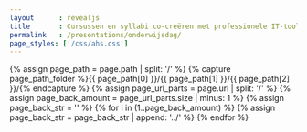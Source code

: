 ```yaml
---
layout      : revealjs
title       : Cursussen en syllabi co-creëren met professionele IT-tools 
permalink   : /presentations/onderwijsdag/
page_styles: ['/css/ahs.css']
---
```


{% assign page_path = page.path | split: '/' %}
{% capture page_path_folder %}{{ page_path[0] }}/{{ page_path[1] }}/{{ page_path[2] }}/{% endcapture %} 
{% assign page_url_parts = page.url | split: '/' %}
{% assign page_back_amount = page_url_parts.size | minus: 1 %}
{% assign page_back_str = '' %}
{% for i in (1..page_back_amount) %}
    {% assign page_back_str = page_back_str | append: '../' %}
{% endfor %}

<section class="slides__chapter">
    <section data-markdown="{{ page_back_str }}/{{ page_path_folder | append: 'content/intro.md' }}" class="slides__homepage"></section>
</section>